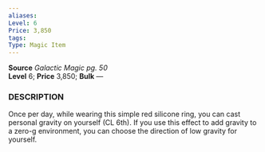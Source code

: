 ```yaml
---
aliases: 
Level: 6
Price: 3,850 
tags: 
Type: Magic Item
---
```

**Source** _Galactic Magic pg. 50_  
**Level** 6; **Price** 3,850; **Bulk** —

### DESCRIPTION

Once per day, while wearing this simple red silicone ring, you can cast personal gravity on yourself (CL 6th). If you use this effect to add gravity to a zero-g environment, you can choose the direction of low gravity for yourself.
